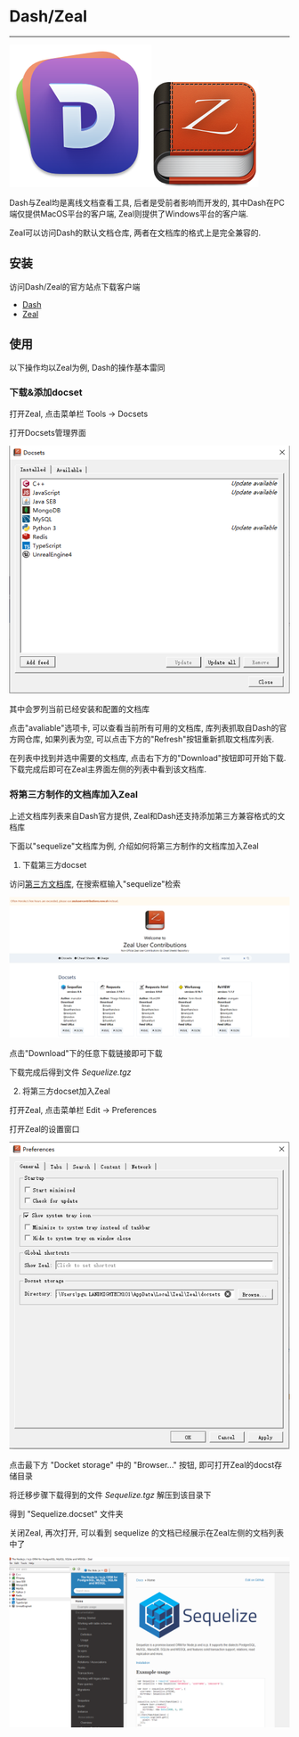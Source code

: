 # Dash/Zeal

---

![](./images/dash.png ":size=200")![](./images/zeal.png ":size=200")

Dash与Zeal均是离线文档查看工具, 后者是受前者影响而开发的, 其中Dash在PC端仅提供MacOS平台的客户端, Zeal则提供了Windows平台的客户端.

Zeal可以访问Dash的默认文档仓库, 两者在文档库的格式上是完全兼容的.

## 安装

访问Dash/Zeal的官方站点下载客户端
- [Dash](https://kapeli.com/dash)
- [Zeal](https://zealdocs.org/download.html)

## 使用

以下操作均以Zeal为例, Dash的操作基本雷同

### 下载&添加docset

打开Zeal, 点击菜单栏 Tools -> Docsets

打开Docsets管理界面

![](./images/docsets_manage.png)

其中会罗列当前已经安装和配置的文档库

点击"avaliable"选项卡, 可以查看当前所有可用的文档库, 库列表抓取自Dash的官方网仓库, 如果列表为空, 可以点击下方的"Refresh"按钮重新抓取文档库列表.

在列表中找到并选中需要的文档库, 点击右下方的"Download"按钮即可开始下载. 下载完成后即可在Zeal主界面左侧的列表中看到该文档库.

### 将第三方制作的文档库加入Zeal

上述文档库列表来自Dash官方提供, Zeal和Dash还支持添加第三方兼容格式的文档库

下面以"sequelize"文档库为例, 介绍如何将第三方制作的文档库加入Zeal

1. 下载第三方docset

  访问[第三方文档库](https://zealusercontributions.vercel.app/), 在搜索框输入"sequelize"检索

  ![](./images/thrid_party_docset_01.png)

  点击"Download"下的任意下载链接即可下载

  下载完成后得到文件 *Sequelize.tgz*

2. 将第三方docset加入Zeal

  打开Zeal, 点击菜单栏 Edit -> Preferences

  打开Zeal的设置窗口

  ![](./images/zeal_preference.png)

  点击最下方 "Docket storage" 中的 "Browser..." 按钮, 即可打开Zeal的docst存储目录

  将迁移步骤下载得到的文件 *Sequelize.tgz* 解压到该目录下

  得到 "Sequelize.docset" 文件夹

  关闭Zeal, 再次打开, 可以看到 sequelize 的文档已经展示在Zeal左侧的文档列表中了

  ![](./images/thrid_party_docset_02.png)